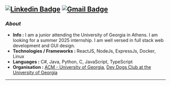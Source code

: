 [![Linkedin Badge](https://img.shields.io/badge/-Casey_Lee-blue?style=flat-square&logo=Linkedin&logoColor=white&link=https://www.linkedin.com/in/casey-lee0624/)](https://www.linkedin.com/in/casey-lee0624/)  [![Gmail Badge](https://img.shields.io/badge/-sakuratreehappy@gmail.com-c14438?style=flat-square&logo=Gmail&logoColor=white&link=mailto:sakuratreehappy@gmail.com)](mailto:sakuratreehappy@gmail.com) 
---------------------------------------------------------------------------------------------------------------------------------------------------------------------------------
### <i>About</i>
-  **Info :** I am a junior attending the University of Georgia in Athens. I am looking for a summer 2025 internship. I am well versed in full stack web development and GUI design.
-  **Technologies / Frameworks :** ReactJS, NodeJs, ExpressJs, Docker, Linux
-  **Languages :** C#, Java, Python, C, JavaScript, TypeScript
-  **Organisation :** [ACM - University of Georgia](https://acm-uga.github.io/), [Dev Dogs Club at the University of Georgia](https://github.com/DevDogs-UGA)

-----
